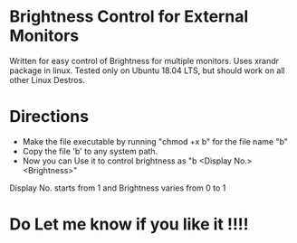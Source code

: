 # Brightness Control for External Monitors

Written for easy control of Brightness for multiple monitors.
Uses xrandr package in linux.
Tested only on Ubuntu 18.04 LTS, but should work on all other Linux Destros.

# Directions

* Make the file executable by running "chmod +x b" for the file name "b"
* Copy the file 'b' to any system path.
* Now you can Use it to control brightness as "b \<Display No.> \<Brightness>"

Display No. starts from 1 and Brightness varies from 0 to 1

# Do Let me know if you like it !!!!
